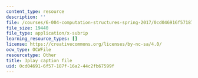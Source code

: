 ```yaml
---
content_type: resource
description: ''
file: /courses/6-004-computation-structures-spring-2017/0cd046916f57187f16a244c2fb67599f_6XV3uLfKzog.srt
file_size: 19440
file_type: application/x-subrip
learning_resource_types: []
license: https://creativecommons.org/licenses/by-nc-sa/4.0/
ocw_type: OCWFile
resourcetype: Other
title: 3play caption file
uid: 0cd04691-6f57-187f-16a2-44c2fb67599f
---
```

